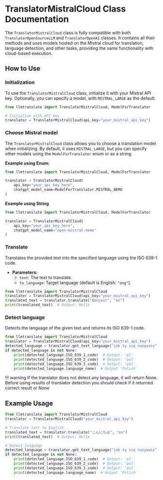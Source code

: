 
# TranslatorMistralCloud Class Documentation

The `TranslatorMistralCloud` class is fully compatible with both `TranslatorOpenSourceLLM` and `TranslatorOpenAI` classes. It contains all their methods and uses models hosted on the Mistral cloud for translation, language detection, and other tasks, providing the same functionality with cloud-based execution.


## How to Use

### Initialization

To use the `TranslatorMistralCloud` class, initialize it with your Mistral API key. Optionally, you can specify a model, with `MISTRAL_LARGE` as the default.

```python
from llmtranslate import TranslatorMistralCloud, ModelForTranslator

# Initialize with API key
translator = TranslatorMistralCloud(api_key="your_mistral_api_key")
```

### Choose Mistral model 
The `TranslatorMistralCloud` class allows you to choose a translation model when initializing. By default, it uses `MISTRAL_LARGE`, but you can specify other models using the `ModelForTranslator` enum or as a string.

**Example using Enum:**
```python
from llmtranslate import TranslatorMistralCloud, ModelForTranslator

translator = TranslatorMistralCloud(
    api_key="your_api_key_here", 
    chatgpt_model_name=ModelForTranslator.MISTRAL_NEMO
)
```

**Example using String**
```python
from llmtranslate import TranslatorMistralCloud, ModelForTranslator

translator = TranslatorMistralCloud(
    api_key="your_api_key_here", 
    chatgpt_model_name="open-mistral-nemo"
)

```




### Translate


Translates the provided text into the specified language using the ISO 639-1 code.

- **Parameters:**
  - `text`: The text to translate.
  - `to_language`: Target language (default is English: `"eng"`).
  

```python
from llmtranslate import TranslatorMistralCloud
translator = TranslatorMistralCloud(api_key="your_mistral_api_key")
translated_text = translator.translate("Bonjour", "en")
print(translated_text)  # Output: Hello
```

### Detect language

Detects the language of the given text and returns its ISO 639-1 code.


```python
from llmtranslate import TranslatorMistralCloud
translator = TranslatorMistralCloud(api_key="your_mistral_api_key")
detected_language = translator.get_text_language("jak ty się nazywasz")
if detected_language is not None:
    print(detected_language.ISO_639_1_code)  # Output: 'pl'
    print(detected_language.ISO_639_2_code)  # Output: 'pol'
    print(detected_language.ISO_639_3_code)  # Output: 'pol'
    print(detected_language.language_name)  # Output 'Polish'
```

!!! warning
    If the translator does not detect any language, it will return None.<br>
    Before using results of translator detection you should check if it returned correct result or None



## Example Usage

```python
from llmtranslate import TranslatorMistralCloud
translator = TranslatorMistralCloud("your_mistral_api_key")

# Translate text to English
translated_text = translator.translate("こんにちは", "en")
print(translated_text)  # Output: Hello

# Detect language
detected_language = translator.get_text_language("jak ty się nazywasz")
if detected_language is not None:
    print(detected_language.ISO_639_1_code)  # Output: 'pl'
    print(detected_language.ISO_639_2_code)  # Output: 'pol'
    print(detected_language.ISO_639_3_code)  # Output: 'pol'
    print(detected_language.language_name)  # Output 'Polish'

```
